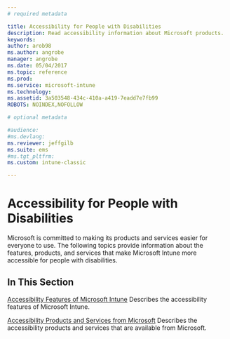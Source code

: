 ```yaml
---
# required metadata

title: Accessibility for People with Disabilities 
description: Read accessibility information about Microsoft products.
keywords:
author: arob98
ms.author: angrobe
manager: angrobe
ms.date: 05/04/2017
ms.topic: reference
ms.prod:
ms.service: microsoft-intune
ms.technology:
ms.assetid: 3a503548-434c-410a-a419-7eadd7e7fb99
ROBOTS: NOINDEX,NOFOLLOW

# optional metadata

#audience:
#ms.devlang:
ms.reviewer: jeffgilb
ms.suite: ems
#ms.tgt_pltfrm:
ms.custom: intune-classic

---
```


# Accessibility for People with Disabilities
Microsoft is committed to making its products and services easier for everyone to use. The following topics provide information about the features, products, and services that make Microsoft Intune more accessible for people with disabilities.

## In This Section
[Accessibility Features of Microsoft Intune](accessibility-features-of-microsoft-intune.md)
Describes the accessibility features of Microsoft Intune.

[Accessibility Products and Services from Microsoft](accessibility-products-and-services-from-microsoft.md)
Describes the accessibility products and services that are available from Microsoft.
